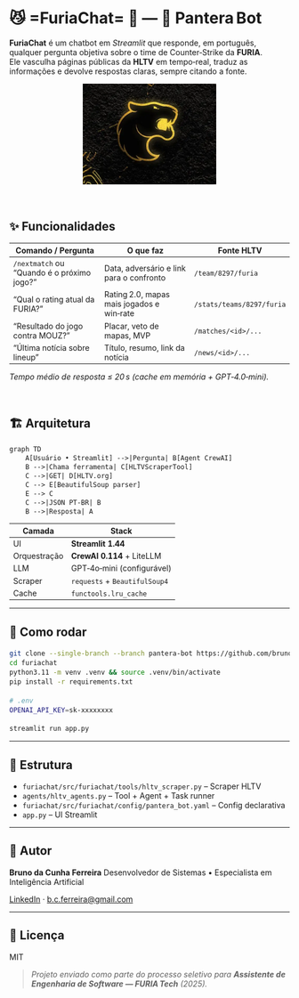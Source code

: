 # 😼 =FuriaChat= 💬 — 🐾 Pantera Bot

**FuriaChat** é um chatbot em _Streamlit_ que responde, em português, qualquer pergunta objetiva sobre o time de Counter‑Strike da **FURIA**.  
Ele vasculha páginas públicas da **HLTV** em tempo‑real, traduz as informações e devolve respostas claras, sempre citando a fonte.

<p align="center">
  <img src="furia.jpg" width="240" alt="Interface Streamlit">
</p>

<br>

## ✨ Funcionalidades

| Comando / Pergunta                         | O que faz                                 | Fonte HLTV                |
| ------------------------------------------ | ----------------------------------------- | ------------------------- |
| `/nextmatch` ou “Quando é o próximo jogo?” | Data, adversário e link para o confronto  | `/team/8297/furia`        |
| “Qual o rating atual da FURIA?”            | Rating 2.0, mapas mais jogados e win‑rate | `/stats/teams/8297/furia` |
| “Resultado do jogo contra MOUZ?”           | Placar, veto de mapas, MVP                | `/matches/<id>/...`       |
| “Última notícia sobre lineup”              | Título, resumo, link da notícia           | `/news/<id>/...`          |

_Tempo médio de resposta ≤ 20 s (cache em memória + GPT‑4.0‑mini)._

<br>

## 🏗️ Arquitetura

```mermaid
graph TD
    A[Usuário • Streamlit] -->|Pergunta| B[Agent CrewAI]
    B -->|Chama ferramenta| C[HLTVScraperTool]
    C -->|GET| D[HLTV.org]
    C --> E[BeautifulSoup parser]
    E --> C
    C -->|JSON PT‑BR| B
    B -->|Resposta| A
```

| Camada       | Stack                         |
| ------------ | ----------------------------- |
| UI           | **Streamlit 1.44**            |
| Orquestração | **CrewAI 0.114** + LiteLLM    |
| LLM          | GPT‑4o‑mini (configurável)    |
| Scraper      | `requests` + `BeautifulSoup4` |
| Cache        | `functools.lru_cache`         |

---

## 🚀 Como rodar

```bash
git clone --single-branch --branch pantera-bot https://github.com/brunocferreira/furiachat.git
cd furiachat
python3.11 -m venv .venv && source .venv/bin/activate
pip install -r requirements.txt

# .env
OPENAI_API_KEY=sk-xxxxxxxx

streamlit run app.py
```

---

## 📁 Estrutura

- `furiachat/src/furiachat/tools/hltv_scraper.py` – Scraper HLTV
- `agents/hltv_agents.py` – Tool + Agent + Task runner
- `furiachat/src/furiachat/config/pantera_bot.yaml` – Config declarativa
- `app.py` – UI Streamlit

---

## 👤 Autor

**Bruno da Cunha Ferreira**
Desenvolvedor de Sistemas • Especialista em Inteligência Artificial

[LinkedIn](https://www.linkedin.com/in/brunocferreira) · [b.c.ferreira@gmail.com](mailto:b.c.ferreira@gmail.com)

---

## 📝 Licença

MIT

> _Projeto enviado como parte do processo seletivo para **Assistente de Engenharia de Software — FURIA Tech** (2025)._
